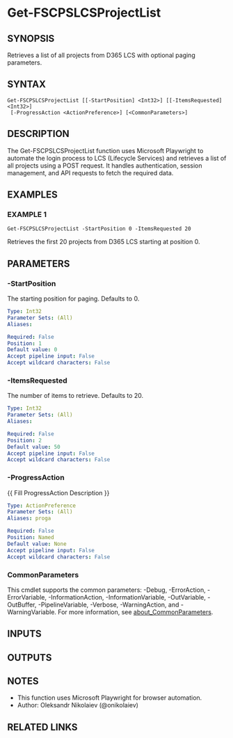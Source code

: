 ﻿---
external help file: fscps.lcs-help.xml
Module Name: fscps.lcs
online version:
schema: 2.0.0
---

# Get-FSCPSLCSProjectList

## SYNOPSIS
Retrieves a list of all projects from D365 LCS with optional paging parameters.

## SYNTAX

```
Get-FSCPSLCSProjectList [[-StartPosition] <Int32>] [[-ItemsRequested] <Int32>]
 [-ProgressAction <ActionPreference>] [<CommonParameters>]
```

## DESCRIPTION
The Get-FSCPSLCSProjectList function uses Microsoft Playwright to automate the login process to LCS (Lifecycle Services)
and retrieves a list of all projects using a POST request.
It handles authentication, session management,
and API requests to fetch the required data.

## EXAMPLES

### EXAMPLE 1
```
Get-FSCPSLCSProjectList -StartPosition 0 -ItemsRequested 20
```

Retrieves the first 20 projects from D365 LCS starting at position 0.

## PARAMETERS

### -StartPosition
The starting position for paging.
Defaults to 0.

```yaml
Type: Int32
Parameter Sets: (All)
Aliases:

Required: False
Position: 1
Default value: 0
Accept pipeline input: False
Accept wildcard characters: False
```

### -ItemsRequested
The number of items to retrieve.
Defaults to 20.

```yaml
Type: Int32
Parameter Sets: (All)
Aliases:

Required: False
Position: 2
Default value: 50
Accept pipeline input: False
Accept wildcard characters: False
```

### -ProgressAction
{{ Fill ProgressAction Description }}

```yaml
Type: ActionPreference
Parameter Sets: (All)
Aliases: proga

Required: False
Position: Named
Default value: None
Accept pipeline input: False
Accept wildcard characters: False
```

### CommonParameters
This cmdlet supports the common parameters: -Debug, -ErrorAction, -ErrorVariable, -InformationAction, -InformationVariable, -OutVariable, -OutBuffer, -PipelineVariable, -Verbose, -WarningAction, and -WarningVariable. For more information, see [about_CommonParameters](http://go.microsoft.com/fwlink/?LinkID=113216).

## INPUTS

## OUTPUTS

## NOTES
- This function uses Microsoft Playwright for browser automation.
- Author: Oleksandr Nikolaiev (@onikolaiev)

## RELATED LINKS

